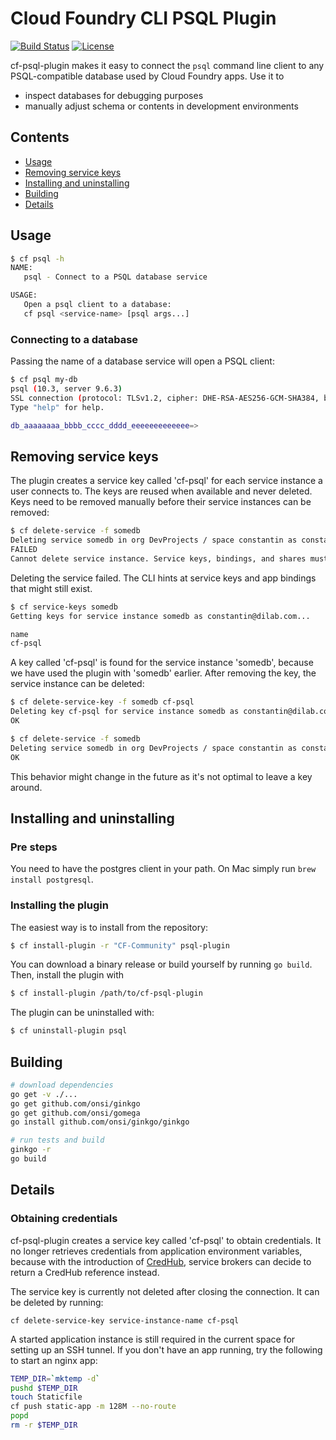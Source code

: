 # Cloud Foundry CLI PSQL Plugin
[![Build Status](https://travis-ci.org/jaecktec/cf-psql-plugin.svg?branch=master)](https://travis-ci.org/jaecktec/cf-psql-plugin)
[![License](https://img.shields.io/badge/License-Apache%202.0-blue.svg)](https://github.com/jaecktec/cf-psql-plugin/blob/master/LICENSE)

cf-psql-plugin makes it easy to connect the `psql` command line client to any PSQL-compatible database used by
Cloud Foundry apps. Use it to

* inspect databases for debugging purposes
* manually adjust schema or contents in development environments

## Contents

* [Usage](#usage)
* [Removing service keys](#removing-service-keys)
* [Installing and uninstalling](#installing-and-uninstalling)
* [Building](#building)
* [Details](#details)

## Usage

```bash
$ cf psql -h
NAME:
   psql - Connect to a PSQL database service

USAGE:
   Open a psql client to a database:
   cf psql <service-name> [psql args...]
```

### Connecting to a database

Passing the name of a database service will open a PSQL client:

```bash
$ cf psql my-db
psql (10.3, server 9.6.3)
SSL connection (protocol: TLSv1.2, cipher: DHE-RSA-AES256-GCM-SHA384, bits: 256, compression: off)
Type "help" for help.

db_aaaaaaaa_bbbb_cccc_dddd_eeeeeeeeeeeee=>
```

## Removing service keys

The plugin creates a service key called 'cf-psql' for each service instance a user connects to. The keys are reused
when available and never deleted. Keys need to be removed manually before their service instances can be removed:

```bash
$ cf delete-service -f somedb
Deleting service somedb in org DevProjects / space constantin as constantin@dilab.com...
FAILED
Cannot delete service instance. Service keys, bindings, and shares must first be deleted.
```
Deleting the service failed. The CLI hints at service keys and app bindings that might still exist.
```bash
$ cf service-keys somedb
Getting keys for service instance somedb as constantin@dilab.com...

name
cf-psql
```
A key called 'cf-psql' is found for the service instance 'somedb', because we have used the plugin with 'somedb'
earlier. After removing the key, the service instance can be deleted:

```bash
$ cf delete-service-key -f somedb cf-psql
Deleting key cf-psql for service instance somedb as constantin@dilab.com...
OK

$ cf delete-service -f somedb
Deleting service somedb in org DevProjects / space constantin as constantin@dilab.com...
OK
```

This behavior might change in the future as it's not optimal to leave a key around.

## Installing and uninstalling

### Pre steps
You need to have the postgres client in your path. On Mac simply run `brew install postgresql`.

### Installing the plugin

The easiest way is to install from the repository:

```bash
$ cf install-plugin -r "CF-Community" psql-plugin
```

You can download a binary release or build yourself by running `go build`. Then, install the plugin with

```bash
$ cf install-plugin /path/to/cf-psql-plugin
```

The plugin can be uninstalled with:

```bash
$ cf uninstall-plugin psql
```

## Building

```bash
# download dependencies
go get -v ./...
go get github.com/onsi/ginkgo
go get github.com/onsi/gomega
go install github.com/onsi/ginkgo/ginkgo

# run tests and build
ginkgo -r
go build
```

## Details

### Obtaining credentials

cf-psql-plugin creates a service key called 'cf-psql' to obtain credentials. It no longer retrieves credentials from
application environment variables, because with the introduction of [CredHub](https://github.com/cloudfoundry-incubator/credhub/blob/master/docs/secure-service-credentials.md),
service brokers can decide to return a CredHub reference instead.

The service key is currently not deleted after closing the connection. It can be deleted by running:

```
cf delete-service-key service-instance-name cf-psql
```

A started application instance is still required in the current space for setting up an SSH tunnel. If you don't
have an app running, try the following to start an nginx app:

```bash
TEMP_DIR=`mktemp -d`
pushd $TEMP_DIR
touch Staticfile
cf push static-app -m 128M --no-route
popd
rm -r $TEMP_DIR
```
